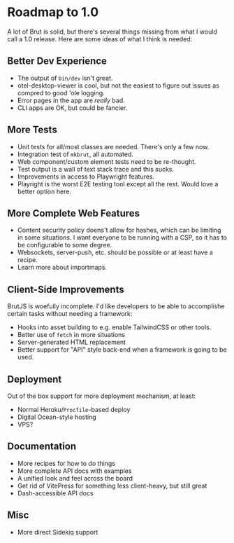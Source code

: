 # Roadmap to 1.0

A lot of Brut is solid, but there's several things missing from what I would
call a 1.0 release.  Here are some ideas of what I think is needed:

## Better Dev Experience

* The output of `bin/dev` isn't great.
* otel-desktop-viewer is cool, but not the easiest to figure out issues as compred to good 'ole logging.
* Error pages in the app are *really* bad.
* CLI apps are OK, but could be fancier.

## More Tests

* Unit tests for all/most classes are needed. There's only a few now.
* Integration test of `mkbrut`, all automated.
* Web component/custom element tests need to be re-thought.
* Test output is a wall of text stack trace and this sucks.
* Improvements in access to Playwright features.
* Playright is the worst E2E testing tool except all the rest. Would love a better option here.

## More Complete Web Features

* Content security policy doens't allow for hashes, which can be limiting in some situations. I want everyone to be running with a CSP, so it has to be configurable to some degree.
* Websockets, server-push, etc. should be possible or at least have a recipe.
* Learn more about importmaps.

## Client-Side Improvements

BrutJS is woefully incomplete.  I'd like developers to be able to accomplishe
certain tasks without needing a framework:

* Hooks into asset building to e.g. enable TailwindCSS or other tools.
* Better use of `fetch` in more situations
* Server-generated HTML replacement
* Better support for "API" style back-end when a framework *is* going to be used.

## Deployment

Out of the box support for more deployment mechanism, at least:

* Normal Heroku/`Procfile`-based deploy
* Digital Ocean-style hosting
* VPS?

## Documentation

* More recipes for how to do things
* More complete API docs with examples
* A unified look and feel across the board
* Get rid of VitePress for something less client-heavy, but still great
* Dash-accessible API docs

## Misc

* More direct Sidekiq support

